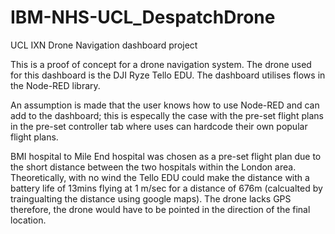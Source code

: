 # IBM-NHS-UCL_DespatchDrone
UCL IXN Drone Navigation dashboard project

This is a proof of concept for a drone navigation system. The drone used for this dashboard is the DJI Ryze Tello EDU. The dashboard utilises flows in the Node-RED library.

An assumption is made that the user knows how to use Node-RED and can add to the dashboard; this is especally the case with the pre-set flight plans in the pre-set controller tab where uses can hardcode their own popular flight plans.

BMI hospital to Mile End hospital was chosen as a pre-set flight plan due to the short distance between the two hospitals within the London area. Theoretically, with no wind the Tello EDU could make the distance with a battery life of 13mins flying at 1 m/sec for a distance of 676m (calcualted by traingualting the distance using google maps). The drone lacks GPS therefore, the drone would have to be pointed in the direction of the final location.
